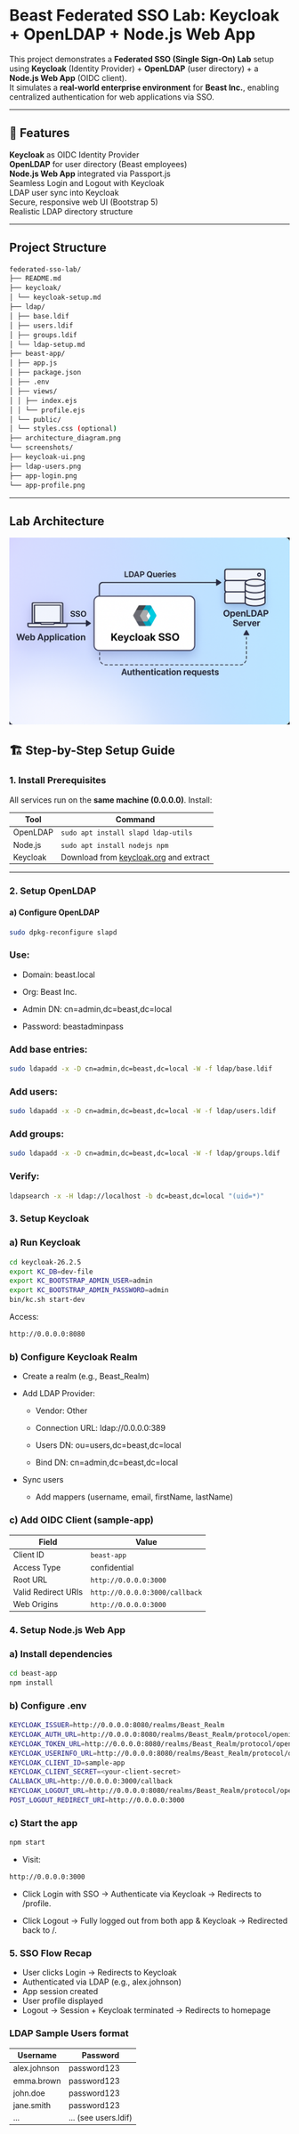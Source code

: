 # Beast Federated SSO Lab: Keycloak + OpenLDAP + Node.js Web App

This project demonstrates a **Federated SSO (Single Sign-On) Lab** setup using **Keycloak** (Identity Provider) + **OpenLDAP** (user directory) + a **Node.js Web App** (OIDC client).  
It simulates a **real-world enterprise environment** for **Beast Inc.**, enabling centralized authentication for web applications via SSO.

---

## 🚀 Features

**Keycloak** as OIDC Identity Provider  
**OpenLDAP** for user directory (Beast employees)  
**Node.js Web App** integrated via Passport.js  
Seamless Login and Logout with Keycloak  
LDAP user sync into Keycloak  
Secure, responsive web UI (Bootstrap 5)  
Realistic LDAP directory structure

---

## Project Structure

```bash
federated-sso-lab/
├── README.md
├── keycloak/
│ └── keycloak-setup.md
├── ldap/
│ ├── base.ldif
│ ├── users.ldif
│ ├── groups.ldif
│ └── ldap-setup.md
├── beast-app/
│ ├── app.js
│ ├── package.json
│ ├── .env
│ ├── views/
│ │ ├── index.ejs
│ │ └── profile.ejs
│ └── public/
│ └── styles.css (optional)
├── architecture_diagram.png
└── screenshots/
├── keycloak-ui.png
├── ldap-users.png
├── app-login.png
└── app-profile.png
```
---

## Lab Architecture

![Network Topology](architecture_diagram.png)

## 🏗️ Step-by-Step Setup Guide

### 1. Install Prerequisites

All services run on the **same machine (0.0.0.0)**. Install:

| Tool       | Command                                      |
|------------|-----------------------------------------------|
| OpenLDAP   | `sudo apt install slapd ldap-utils`          |
| Node.js    | `sudo apt install nodejs npm`                |
| Keycloak   | Download from [keycloak.org](https://www.keycloak.org/) and extract |

---

### 2. Setup OpenLDAP

#### a) Configure OpenLDAP
```bash
sudo dpkg-reconfigure slapd
```
### Use:

- Domain: beast.local

- Org: Beast Inc.

- Admin DN: cn=admin,dc=beast,dc=local

- Password: beastadminpass

### Add base entries:

```bash
sudo ldapadd -x -D cn=admin,dc=beast,dc=local -W -f ldap/base.ldif
```
### Add users:

```bash
sudo ldapadd -x -D cn=admin,dc=beast,dc=local -W -f ldap/users.ldif
```
### Add groups:

```bash
sudo ldapadd -x -D cn=admin,dc=beast,dc=local -W -f ldap/groups.ldif
```
### Verify:

```bash
ldapsearch -x -H ldap://localhost -b dc=beast,dc=local "(uid=*)"
```

### 3. Setup Keycloak

### a) Run Keycloak

```bash
cd keycloak-26.2.5
export KC_DB=dev-file
export KC_BOOTSTRAP_ADMIN_USER=admin
export KC_BOOTSTRAP_ADMIN_PASSWORD=admin
bin/kc.sh start-dev
```

Access:

```bash
http://0.0.0.0:8080
```

### b) Configure Keycloak Realm

- Create a realm (e.g., Beast_Realm)
- Add LDAP Provider:

	- Vendor: Other

	- Connection URL: ldap://0.0.0.0:389

	- Users DN: ou=users,dc=beast,dc=local

	- Bind DN: cn=admin,dc=beast,dc=local

- Sync users
	- Add mappers (username, email, firstName, lastName)

### c) Add OIDC Client (sample-app)

| Field               | Value                          |
| ------------------- | ------------------------------ |
| Client ID           | `beast-app`                   |
| Access Type         | confidential                   |
| Root URL            | `http://0.0.0.0:3000`          |
| Valid Redirect URIs | `http://0.0.0.0:3000/callback` |
| Web Origins         | `http://0.0.0.0:3000`          |

### 4. Setup Node.js Web App

### a) Install dependencies

```bash
cd beast-app
npm install
```

### b) Configure .env

```bash
KEYCLOAK_ISSUER=http://0.0.0.0:8080/realms/Beast_Realm
KEYCLOAK_AUTH_URL=http://0.0.0.0:8080/realms/Beast_Realm/protocol/openid-connect/auth
KEYCLOAK_TOKEN_URL=http://0.0.0.0:8080/realms/Beast_Realm/protocol/openid-connect/token
KEYCLOAK_USERINFO_URL=http://0.0.0.0:8080/realms/Beast_Realm/protocol/openid-connect/userinfo
KEYCLOAK_CLIENT_ID=sample-app
KEYCLOAK_CLIENT_SECRET=<your-client-secret>
CALLBACK_URL=http://0.0.0.0:3000/callback
KEYCLOAK_LOGOUT_URL=http://0.0.0.0:8080/realms/Beast_Realm/protocol/openid-connect/logout
POST_LOGOUT_REDIRECT_URI=http://0.0.0.0:3000
```

### c) Start the app

```bash
npm start
```

- Visit:

```bash
http://0.0.0.0:3000
```

- Click Login with SSO → Authenticate via Keycloak → Redirects to /profile.

- Click Logout → Fully logged out from both app & Keycloak → Redirected back to /.

### 5. SSO Flow Recap
- User clicks Login → Redirects to Keycloak
- Authenticated via LDAP (e.g., alex.johnson)
- App session created
- User profile displayed
- Logout → Session + Keycloak terminated → Redirects to homepage

### LDAP Sample Users format

| Username     | Password             |
| ------------ | -------------------- |
| alex.johnson | password123          |
| emma.brown   | password123          |
| john.doe     | password123          |
| jane.smith   | password123          |
| ...          | ... (see users.ldif) |

